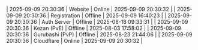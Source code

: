 | 2025-09-09 20:30:36 | Website | Online | 2025-09-09 20:30:32 |
| 2025-09-09 20:30:36 | Registration | Offline | 2025-09-09 16:40:23 |
| 2025-09-09 20:30:36 | Auth Server | Offline | 2025-08-18 09:33:31 |
| 2025-09-09 20:30:36 | Kezan (PvE) | Offline | 2025-08-03 17:58:02 |
| 2025-09-09 20:30:36 | Gurubashi (PvP) | Offline | 2025-08-23 21:44:06 |
| 2025-09-09 20:30:36 | Cloudflare | Online | 2025-09-09 20:30:32 |
